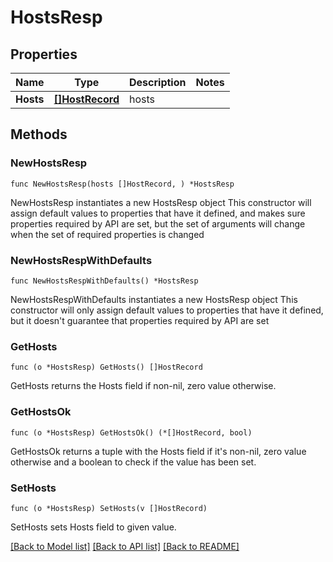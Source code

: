# HostsResp

## Properties

Name | Type | Description | Notes
------------ | ------------- | ------------- | -------------
**Hosts** | [**[]HostRecord**](HostRecord.md) | hosts | 

## Methods

### NewHostsResp

`func NewHostsResp(hosts []HostRecord, ) *HostsResp`

NewHostsResp instantiates a new HostsResp object
This constructor will assign default values to properties that have it defined,
and makes sure properties required by API are set, but the set of arguments
will change when the set of required properties is changed

### NewHostsRespWithDefaults

`func NewHostsRespWithDefaults() *HostsResp`

NewHostsRespWithDefaults instantiates a new HostsResp object
This constructor will only assign default values to properties that have it defined,
but it doesn't guarantee that properties required by API are set

### GetHosts

`func (o *HostsResp) GetHosts() []HostRecord`

GetHosts returns the Hosts field if non-nil, zero value otherwise.

### GetHostsOk

`func (o *HostsResp) GetHostsOk() (*[]HostRecord, bool)`

GetHostsOk returns a tuple with the Hosts field if it's non-nil, zero value otherwise
and a boolean to check if the value has been set.

### SetHosts

`func (o *HostsResp) SetHosts(v []HostRecord)`

SetHosts sets Hosts field to given value.



[[Back to Model list]](../README.md#documentation-for-models) [[Back to API list]](../README.md#documentation-for-api-endpoints) [[Back to README]](../README.md)


